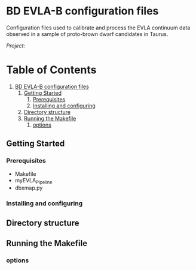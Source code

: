 

# BD EVLA-B configuration files

Configuration files used to calibrate and process the EVLA continuum data
observed in a sample of proto-brown dwarf candidates in Taurus.

*Project:*


# Table of Contents

1.  [BD EVLA-B configuration files](#org4db19ee)
    1.  [Getting Started](#org9be82ee)
        1.  [Prerequisites](#org971461f)
        2.  [Installing and configuring](#org8312538)
    2.  [Directory structure](#org4fc2135)
    3.  [Running the Makefile](#org7857a28)
        1.  [options](#org4893791)


<a id="org9be82ee"></a>

## Getting Started


<a id="org971461f"></a>

### Prerequisites

-   Makefile
-   myEVLA<sub>Pipeline</sub>
-   dbxmap.py


<a id="org8312538"></a>

### Installing and configuring


<a id="org4fc2135"></a>

## Directory structure


<a id="org7857a28"></a>

## Running the Makefile


<a id="org4893791"></a>

### options

